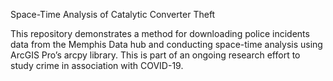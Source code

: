 Space-Time Analysis of Catalytic Converter Theft

This repository demonstrates a method for downloading police incidents data from the Memphis Data hub and conducting space-time analysis using ArcGIS Pro’s arcpy library. This is part of an ongoing research effort to study crime in association with COVID-19.
